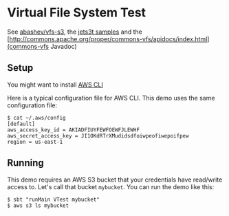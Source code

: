 # Virtual File System Test #

See [abashev/vfs-s3](https://github.com/abashev/vfs-s3), the [jets3t samples](https://jets3t.s3.amazonaws.com/toolkit/code-samples.html) and the [http://commons.apache.org/proper/commons-vfs/apidocs/index.html](commons-vfs Javadoc)

## Setup ##
You might want to install [AWS CLI](http://aws.amazon.com/cli/)

Here is a typical configuration file for AWS CLI. This demo uses the same configuration file:

````
$ cat ~/.aws/config
[default]
aws_access_key_id = AKIADFIUYFEWFOEWFJLEWHF
aws_secret_access_key = JI1OKdRTrXMudidsdfoiwpeofiwepoifpew
region = us-east-1
````

## Running ##
This demo requires an AWS S3 bucket that your credentials have read/write access to.
Let's call that bucket `mybucket`. You can run the demo like this:

    $ sbt "runMain VTest mybucket"
    $ aws s3 ls mybucket
